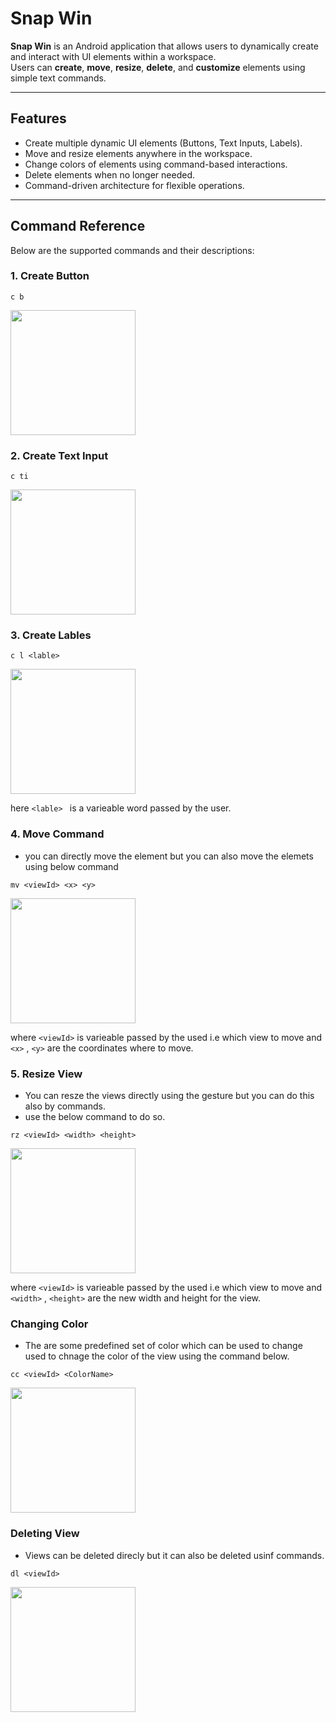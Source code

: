# Snap Win

**Snap Win** is an Android application that allows users to dynamically create and interact with UI elements within a workspace.  
Users can **create**, **move**, **resize**, **delete**, and **customize** elements using simple text commands.  

---

## Features

- Create multiple dynamic UI elements (Buttons, Text Inputs, Labels).
- Move and resize elements anywhere in the workspace.
- Change colors of elements using command-based interactions.
- Delete elements when no longer needed.
- Command-driven architecture for flexible operations.

---

## Command Reference

Below are the supported commands and their descriptions:

### 1. Create Button
```
c b
```
<img src="https://github.com/user-attachments/assets/ac4e5e91-d2ff-4e70-a85b-67048a296b5f" height="200"/>

### 2. Create Text Input
```
c ti
```
<img src="https://github.com/user-attachments/assets/aaa69895-8c39-4d88-ac5d-7348eb576e8b" height="200"/>


### 3. Create Lables 
```
c l <lable>
```
<img src="https://github.com/user-attachments/assets/9b506a98-9507-4ca1-9ed0-5c771df15a96" height="200"/>

here `<lable> ` is a varieable word passed by the user.

### 4. Move Command
  - you can directly move the element but you can also move the elemets using below command
```
mv <viewId> <x> <y>
```
<img src="https://github.com/user-attachments/assets/9aceee1e-1e51-428c-85f5-0f37779ec6f8" height="200"/>

where `<viewId>` is varieable passed by the used i.e which view to move and `<x>` , `<y>` are the coordinates where to move.

### 5. Resize View
  - You can resze the views directly using the gesture but you can do this also by commands.
  - use the below command to do so.
```
rz <viewId> <width> <height>
```
<img src="https://github.com/user-attachments/assets/413bd6b8-0980-4faa-833c-d792ea2af949" height="200"/>

where `<viewId>` is varieable passed by the used i.e which view to move and `<width>` , `<height>` are the new width and height for the view.

### Changing Color
  - The are some predefined set of color which can be used to change used to chnage the color of the view using the command below.
```
cc <viewId> <ColorName>
```
<img src="https://github.com/user-attachments/assets/599e28b5-16b4-4b48-832f-6bd9432b88eb" height="200"/>

### Deleting View
  - Views can be deleted direcly but it can also be deleted usinf commands.
```
dl <viewId>
```
<img src="https://github.com/user-attachments/assets/9472f067-0484-4c1e-b153-aa9479971ed3" height="200"/>



